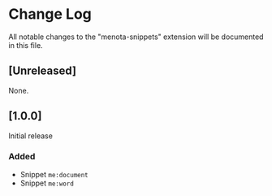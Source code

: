 # Change Log

All notable changes to the "menota-snippets" extension will be documented in this file.



## [Unreleased]

None.



## [1.0.0]

Initial release

### Added

- Snippet `me:document`
- Snippet `me:word`
